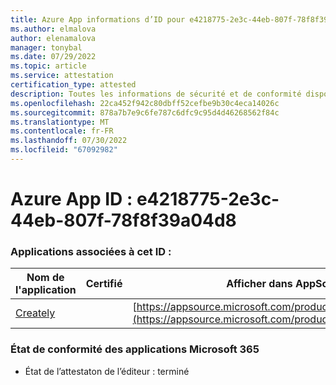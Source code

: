 ```yaml
---
title: Azure App informations d’ID pour e4218775-2e3c-44eb-807f-78f8f39a04d8
ms.author: elmalova
author: elenamalova
manager: tonybal
ms.date: 07/29/2022
ms.topic: article
ms.service: attestation
certification_type: attested
description: Toutes les informations de sécurité et de conformité disponibles pour e4218775-2e3c-44eb-807f-78f8f39a04d8.
ms.openlocfilehash: 22ca452f942c80dbff52cefbe9b30c4eca14026c
ms.sourcegitcommit: 878a7b7e9c6fe787c6dfc9c95d4d46268562f84c
ms.translationtype: MT
ms.contentlocale: fr-FR
ms.lasthandoff: 07/30/2022
ms.locfileid: "67092982"
---
```

# <a name="azure-app-id-e4218775-2e3c-44eb-807f-78f8f39a04d8"></a>Azure App ID : e4218775-2e3c-44eb-807f-78f8f39a04d8


### <a name="apps-associated-with-this-id"></a>Applications associées à cet ID :
| **Nom de l'application** | **Certifié** | **Afficher dans AppSource** |
|--------------|---------------|-----------------------|
| [Creately](../forward/WA200004335.md) |  | [https://appsource.microsoft.com/product/office/WA200004335](https://appsource.microsoft.com/product/office/WA200004335) |

### <a name="microsoft-365-app-compliance-status"></a>État de conformité des applications Microsoft 365
- État de l’attestaton de l’éditeur : terminé

